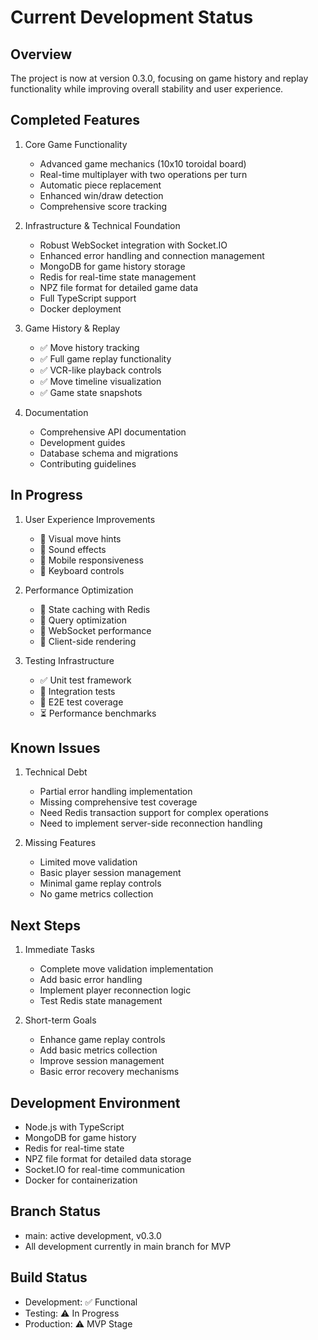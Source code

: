 # Current Development Status

## Overview
The project is now at version 0.3.0, focusing on game history and replay functionality while improving overall stability and user experience.

## Completed Features
1. Core Game Functionality
   - Advanced game mechanics (10x10 toroidal board)
   - Real-time multiplayer with two operations per turn
   - Automatic piece replacement
   - Enhanced win/draw detection
   - Comprehensive score tracking

2. Infrastructure & Technical Foundation
   - Robust WebSocket integration with Socket.IO
   - Enhanced error handling and connection management
   - MongoDB for game history storage
   - Redis for real-time state management
   - NPZ file format for detailed game data
   - Full TypeScript support
   - Docker deployment

3. Game History & Replay
   - ✅ Move history tracking
   - ✅ Full game replay functionality
   - ✅ VCR-like playback controls
   - ✅ Move timeline visualization
   - ✅ Game state snapshots

4. Documentation
   - Comprehensive API documentation
   - Development guides
   - Database schema and migrations
   - Contributing guidelines

## In Progress
1. User Experience Improvements
   - 🔄 Visual move hints
   - 🔄 Sound effects
   - 🔄 Mobile responsiveness
   - 🔄 Keyboard controls

2. Performance Optimization
   - 🔄 State caching with Redis
   - 🔄 Query optimization
   - 🔄 WebSocket performance
   - 🔄 Client-side rendering

3. Testing Infrastructure
   - ✅ Unit test framework
   - 🔄 Integration tests
   - 🔄 E2E test coverage
   - ⏳ Performance benchmarks

## Known Issues
1. Technical Debt
   - Partial error handling implementation
   - Missing comprehensive test coverage
   - Need Redis transaction support for complex operations
   - Need to implement server-side reconnection handling

2. Missing Features
   - Limited move validation
   - Basic player session management
   - Minimal game replay controls
   - No game metrics collection

## Next Steps
1. Immediate Tasks
   - Complete move validation implementation
   - Add basic error handling
   - Implement player reconnection logic
   - Test Redis state management

2. Short-term Goals
   - Enhance game replay controls
   - Add basic metrics collection
   - Improve session management
   - Basic error recovery mechanisms

## Development Environment
- Node.js with TypeScript
- MongoDB for game history
- Redis for real-time state
- NPZ file format for detailed data storage
- Socket.IO for real-time communication
- Docker for containerization

## Branch Status
- main: active development, v0.3.0
- All development currently in main branch for MVP

## Build Status
- Development: ✅ Functional
- Testing: ⚠️ In Progress
- Production: ⚠️ MVP Stage